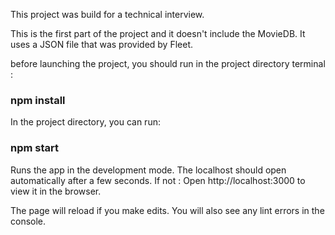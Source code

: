 This project was build for a technical interview.

This is the first part of the project and it doesn't include the MovieDB. It uses a JSON file that was provided by Fleet.

before launching the project, you should run in the project directory terminal : 
### npm install

In the project directory, you can run:

### npm start
Runs the app in the development mode.
The localhost should open automatically after a few seconds. If not : Open http://localhost:3000 to view it in the browser.

The page will reload if you make edits.
You will also see any lint errors in the console.
